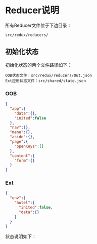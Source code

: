 # Reducer说明

所有Reducer文件位于下边目录：

```
src/redux/reducers/
```

## 初始化状态

初始化状态的两个文件路径如下：

```
OOB状态文件：src/redux/reducers/Out.json
Ext应用状态文件：src/shared/state.json
```

### OOB

```json
{
  "app":{
    "data":{},
    "inited":false
  },
  "nav":{},
  "menu":{},
  "aside":{},
  "page":{
    "openKeys":[]
  },
  "content":{
    "form":{}
  }
}
```

### Ext

```json
{
  "env":{
    "hotel":{
      "inited":false,
      "data":{}
    }
  }
}
```

状态说明如下：

